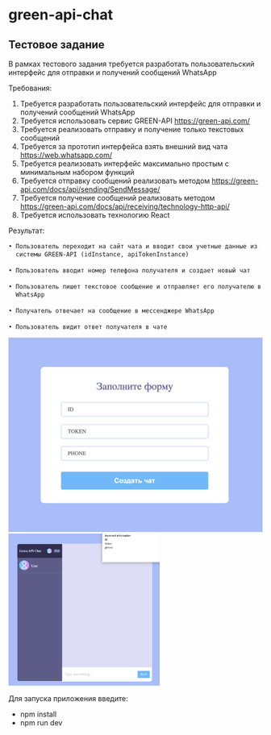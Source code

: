 # green-api-chat
## Тестовое задание 

В рамках тестового задания требуется разработать пользовательский интерфейс для
отправки и получений сообщений WhatsApp

Требования:
1. Требуется разработать пользовательский интерфейс для отправки и получений
сообщений WhatsApp
2. Требуется использовать сервис GREEN-API 
    https://green-api.com/
3. Требуется реализовать отправку и получение только текстовых сообщений
4. Требуется за прототип интерфейса взять внешний вид чата
    https://web.whatsapp.com/
5. Требуется реализовать интерфейс максимально простым с минимальным набором
функций
6. Требуется отправку сообщений реализовать методом 
    https://green-api.com/docs/api/sending/SendMessage/
7. Требуется получение сообщений реализовать методом 
    https://green-api.com/docs/api/receiving/technology-http-api/
8. Требуется использовать технологию React

  Результат:
  
    • Пользователь переходит на сайт чата и вводит свои учетные данные из
      системы GREEN-API (idInstance, apiTokenInstance)
      
    • Пользователь вводит номер телефона получателя и создает новый чат
    
    • Пользователь пишет текстовое сообщение и отправляет его получателю в
      WhatsApp
      
    • Получатель отвечает на сообщение в мессенджере WhatsApp
    
    • Пользователь видит ответ получателя в чате
    

<img src='public/login.png' width='600'>

<img src='public/chat.png' width='300'>

Для запуска приложения введите:
- npm install
- npm run dev
